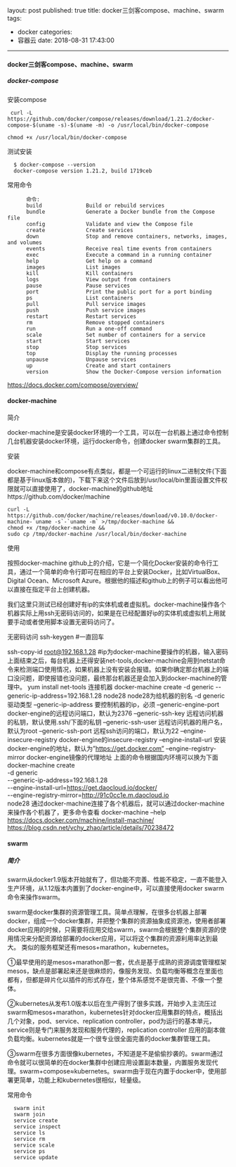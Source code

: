 layout: post
published: true
title: docker三剑客compose、machine、swarm
tags:
  - docker
categories:
  - 容器云
date: 2018-08-31 17:43:00
---
#### docker三剑客compose、machine、swarm
##### docker-compose
   安装compose
   
     curl -L https://github.com/docker/compose/releases/download/1.21.2/docker-compose-$(uname -s)-$(uname -m) -o /usr/local/bin/docker-compose

    chmod +x /usr/local/bin/docker-compose
    

测试安装

      $ docker-compose --version
      docker-compose version 1.21.2, build 1719ceb
常用命令

    	  命令:
          build              Build or rebuild services
          bundle             Generate a Docker bundle from the Compose file
          config             Validate and view the Compose file
          create             Create services
          down               Stop and remove containers, networks, images, and volumes
          events             Receive real time events from containers
          exec               Execute a command in a running container
          help               Get help on a command
          images             List images
          kill               Kill containers
          logs               View output from containers
          pause              Pause services
          port               Print the public port for a port binding
          ps                 List containers
          pull               Pull service images
          push               Push service images
          restart            Restart services
          rm                 Remove stopped containers
          run                Run a one-off command
          scale              Set number of containers for a service
          start              Start services
          stop               Stop services
          top                Display the running processes
          unpause            Unpause services
          up                 Create and start containers
          version            Show the Docker-Compose version information

https://docs.docker.com/compose/overview/

#### docker-machine
简介

docker-machine是安装docker环境的一个工具，可以在一台机器上通过命令控制几台机器安装docker环境，运行docker命令，创建docker swarm集群的工具。

安装

docker-machine和compose有点类似，都是一个可运行的linux二进制文件(下面都是基于linux版本做的)，下载下来这个文件后放到/usr/local/bin里面设置文件权限就可以直接使用了，docker-machine的github地址https://github.com/docker/machine

    curl -L https://github.com/docker/machine/releases/download/v0.10.0/docker-machine-`uname -s`-`uname -m` >/tmp/docker-machine &&
    chmod +x /tmp/docker-machine &&
    sudo cp /tmp/docker-machine /usr/local/bin/docker-machine
使用

按照docker-machine github上的介绍，它是一个简化Docker安装的命令行工具，通过一个简单的命令行即可在相应的平台上安装Docker，比如VirtualBox、 Digital Ocean、Microsoft Azure。根据他的描述和github上的例子可以看出他可以直接在指定平台上创建机器。

我们这里只测试已经创建好有ip的实体机或者虚拟机。docker-machine操作各个机器实际上用ssh无密码访问的，如果是在已经配置好ip的实体机或虚拟机上用就要手动或者使用脚本设置无密码访问了。

无密码访问
ssh-keygen #一直回车

ssh-copy-id root@192.168.1.28 #ip为docker-machine要操作的机器，输入密码
上面结束之后，每台机器上还得安装net-tools,docker-machine会用到netstat命令来检测端口使用情况，如果机器上没有安装会报错。如果你确定那台机器上的端口没问题，即使报错也没问题，最终那台机器还是会加入到docker-machine的管理中。
yum install net-tools
连接机器
    docker-machine create -d generic --generic-ip-address=192.168.1.28 node28
    node28为给机器的别名
    -d generic驱动类型
    –generic-ip-address 要控制机器的ip，必须
    –generic-engine-port docker-engine的远程访问端口，默认为2376
    –generic-ssh-key 远程访问机器的私钥，默认使用.ssh/下面的私钥
    –generic-ssh-user 远程访问机器的用户名，默认为root
    –generic-ssh-port 远程ssh访问的端口，默认为22
    –engine-insecure-registry docker-engine的insecure-registry
    –engine-install-url 安装docker-engine的地址，默认为”https://get.docker.com”
    –engine-registry-mirror docker-engine镜像的代理地址
上面的命令根据国内环境可以换为下面
    docker-machine create \
    -d generic \
    --generic-ip-address=192.168.1.28 \
    --engine-install-url=https://get.daocloud.io/docker/   \
    --engine-registry-mirror=http://91c0cc1e.m.daocloud.io  \
    node28 
通过docker-machine连接了各个机器后，就可以通过docker-machine来操作各个机器了，更多命令查看 docker-machine –help
https://docs.docker.com/machine/install-machine/
https://blog.csdn.net/vchy_zhao/article/details/70238472
#### swarm
##### 简介
swarm从docker1.9版本开始就有了，但功能不完善、性能不稳定，一直不能登入生产环境，从1.12版本内置到了docker-engine中，可以直接使用docker swarm命令来操作swarm。

swarm是docker集群的资源管理工具。简单点理解，在很多台机器上部署docker，组成一个docker集群，并把整个集群的资源抽象成资源池，使用者部署docker应用的时候，只需要将应用交给swarm，swarm会根据整个集群资源的使用情况来分配资源给部署的docker应用，可以将这个集群的资源利用率达到最大。
类似的服务框架还有mesos+marathon，kubernetes。

①最早使用的是mesos+marathon那一套，优点是基于成熟的资源调度管理框架mesos，缺点是部署起来还是很麻烦的，像服务发现、负载均衡等概念在里面也都有，但都是碎片化以插件的形式存在，整个体系感觉不是很完善、不像一个整体。

②kubernetes从发布1.0版本以后在生产得到了很多实践，开始步入主流压过swarm和mesos+marathon，kubernetes针对docker应用集群的特点，概括出几个对象，pod、service、replication controller，pod为运行的基本单元，service则是专门来服务发现和服务代理的，replication controller 应用的副本做负载均衡。kubernetes就是一个很专业很全面完善的docker集群管理工具。

③swarm在很多方面很像kubernetes，不知道是不是偷偷抄袭的。swarm通过命令就可以很简单的在docker集群中创建应用设置副本数量，内置服务发现代理。swarm+compose≈kubernetes。swarm由于现在内置于docker中，使用部署更简单，功能上和kubernetes很相似，轻量级。

常用命令

      swarm init
      swarm join
      service create
      service inspect
      service ls
      service rm
      service scale
      service ps
      service update